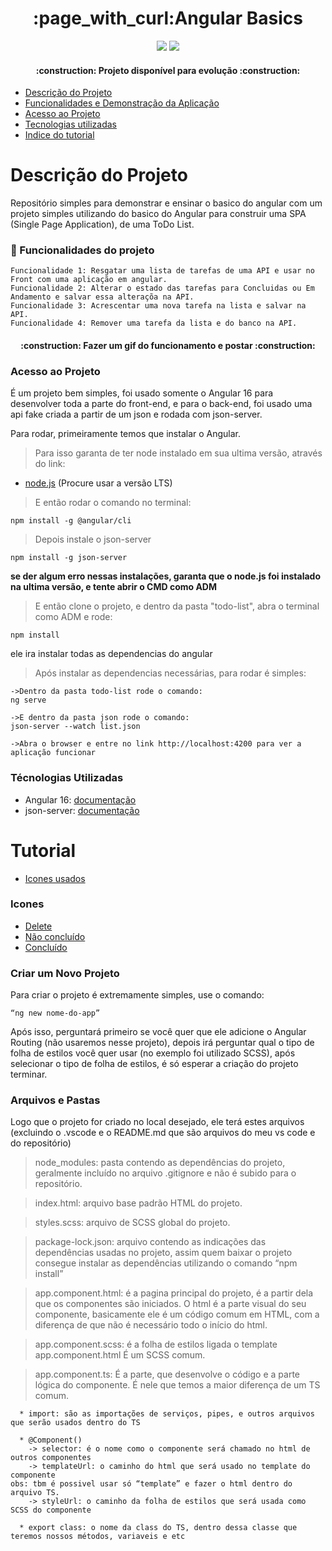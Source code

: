 <h1 align="center">:page_with_curl:Angular Basics</h1>

<p align="center">
  <img src="http://img.shields.io/static/v1?label=STATUS&message=EM%20DESENVOLVIMENTO&color=GREEN&style=for-the-badge"/>
  <img src="https://img.shields.io/github/stars/camilafernanda?style=social"/>
</p>

<h4 align="center"> 
    :construction:  Projeto disponível para evolução  :construction:
</h4>

* [Descrição do Projeto](#descrição-do-projeto)
* [Funcionalidades e Demonstração da Aplicação](#funcionalidades-e-demonstração-da-aplicação)
* [Acesso ao Projeto](#acesso-ao-projeto)
* [Tecnologias utilizadas](#tecnologias-utilizadas)
* [Indice do tutorial](#indice-tutorial)

<h1 id="descrição-do-projeto">Descrição do Projeto</h1>

<p align="left">
  Repositório simples para demonstrar e ensinar o basico do angular com um projeto simples utilizando do basico do Angular para construir uma SPA (Single Page Application), de uma ToDo List.
</p>

<h3 id="funcionalidades-e-demonstração-da-aplicação">🔨 Funcionalidades do projeto</h3>

    Funcionalidade 1: Resgatar uma lista de tarefas de uma API e usar no Front com uma aplicação em angular.
    Funcionalidade 2: Alterar o estado das tarefas para Concluidas ou Em Andamento e salvar essa alteraçõa na API.
    Funcionalidade 3: Acrescentar uma nova tarefa na lista e salvar na API.
    Funcionalidade 4: Remover uma tarefa da lista e do banco na API.
    
<h4 align="center"> 
  :construction:  Fazer um gif do funcionamento e postar  :construction:
</h4>

<h3 id="acesso-ao-projeto">Acesso ao Projeto</h3> 
<p>É um projeto bem simples, foi usado somente o Angular 16 para desenvolver toda a parte do front-end, e para o back-end, foi usado uma api fake criada a partir de um json e rodada com json-server.</p>
<p>Para rodar, primeiramente temos que instalar o Angular.</p>

>Para isso garanta de ter  node instalado em sua ultima versão, através do link:
* [node.js](https://nodejs.org/en) (Procure usar a versão LTS)
  
>E então rodar o comando no terminal:
```
npm install -g @angular/cli
```

>Depois instale o json-server

```
npm install -g json-server
```

**se der algum erro nessas instalações, garanta que o node.js foi instalado na ultima versão, e tente abrir o CMD como ADM**

>E então clone o projeto, e dentro da pasta "todo-list", abra o terminal como ADM e rode:
```
npm install
```
ele ira instalar todas as dependencias  do angular

>Após instalar as dependencias necessárias, para rodar é simples:
```
->Dentro da pasta todo-list rode o comando:
ng serve

->E dentro da pasta json rode o comando:
json-server --watch list.json

->Abra o browser e entre no link http://localhost:4200 para ver a aplicação funcionar
```

<h3 id="tecnologias-utilizadas">Técnologias Utilizadas</h3>

* Angular 16: [documentação](https://angular.io/docs)
* json-server: [documentação](https://www.npmjs.com/package/json-server#getting-started)


<h1 id="indice-tutorial">Tutorial</h1>
  
* [Icones usados](#icones)

<h3 id="icones">Icones</h3>

* [Delete](https://www.flaticon.com/br/icone-gratis/remover-do-carrinho_6815040)
* [Não concluído](https://www.flaticon.com/br/icone-gratis/cancelar_190406?term=cancel&page=1&position=5&origin=search&related_id=190406)
* [Concluído](https://www.flaticon.com/br/icone-gratis/verificado_169780?term=sucesso&page=1&position=3&origin=search&related_id=169780)

<h3 id="criar-novo-projeto">Criar um Novo Projeto</h3>
<p>Para criar o projeto é extremamente simples, use o comando:
  
```
“ng new nome-do-app”
```

Após isso, perguntará primeiro se você quer que ele adicione o Angular Routing (não usaremos nesse projeto), depois irá perguntar qual o tipo de folha de estilos você quer usar (no exemplo foi utilizado SCSS), após selecionar o tipo de folha de estilos, é só esperar a criação do projeto terminar.</p>

<h3 id="folder-and-files">Arquivos e Pastas</h3>
<p>Logo que o projeto for criado no local desejado, ele terá estes arquivos (excluindo o .vscode e o README.md que são arquivos do meu vs code e do repositório)</p>

> node_modules: pasta contendo as dependências do projeto, geralmente incluído no arquivo .gitignore e não é subido para o repositório.

> index.html: arquivo base  padrão HTML do projeto.

> styles.scss: arquivo de SCSS global do projeto.

> package-lock.json: arquivo contendo as indicações das dependências usadas no projeto, assim quem baixar o projeto consegue instalar as dependências utilizando o comando “npm install”

> app.component.html: é a pagina principal do projeto, é a partir dela que os componentes são iniciados.
O html é a parte visual do seu componente, basicamente ele é um código comum  em HTML, com a diferença de que não é necessário todo o início do html.

> app.component.scss: é a folha de estilos ligada o template app.component.html
É um SCSS comum.

> app.component.ts: É a parte, que desenvolve o código e a parte lógica do componente.
É nele que temos a maior diferença de um TS comum.
```
  * import: são as importações de serviços, pipes, e outros arquivos que serão usados dentro do TS

  * @Component()
    -> selector: é o nome como o componente será chamado no html de outros componentes
    -> templateUrl: o caminho do html que será usado no template do componente 
obs: tbm é possivel usar só “template” e fazer o html dentro do arquivo TS.
    -> styleUrl: o caminho da folha de estilos que será usada como SCSS do componente

  * export class: o nome da class do TS, dentro dessa classe que teremos nossos métodos, variaveis e etc
```



